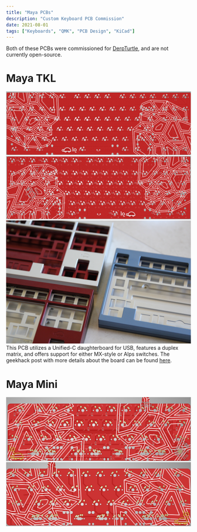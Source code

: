 ```yaml
---
title: "Maya PCBs"
description: "Custom Keyboard PCB Commission"
date: 2021-08-01
tags: ["Keyboards", "QMK", "PCB Design", "KiCad"]
---
```

Both of these PCBs were commissioned for [DerpTurtle](https://github.com/RyanWooHoo), and are not currently open-source.
# Maya TKL
![PCB Front](maya-tkl-front.png "Front of the PCB")
![PCB Back](maya-tkl-back.png "Back of the PCB")
![Case Prototype](proto.jpg "Prototypes of the Maya case in various colorways")
This PCB utilizes a Unified-C daughterboard for USB, features a duplex matrix, and offers support for either MX-style or Alps switches. The geekhack post with more details about the board can be found [here](https://geekhack.org/index.php?topic=114048.0).
# Maya Mini
![PCB Back](featured.png "Back of the PCB")
![PCB Front](maya-mini-front.png "Front of the PCB")
